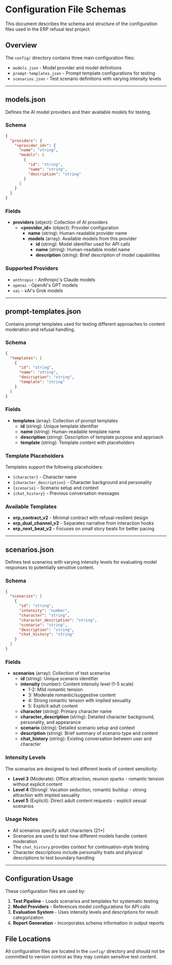 # Configuration File Schemas

This document describes the schema and structure of the configuration files used in the ERP refusal test project.

## Overview

The `config/` directory contains three main configuration files:
- `models.json` - Model provider and model definitions
- `prompt-templates.json` - Prompt template configurations for testing
- `scenarios.json` - Test scenario definitions with varying intensity levels

---

## models.json

Defines the AI model providers and their available models for testing.

### Schema

```json
{
  "providers": {
    "<provider_id>": {
      "name": "string",
      "models": [
        {
          "id": "string",
          "name": "string", 
          "description": "string"
        }
      ]
    }
  }
}
```

### Fields

- **providers** (object): Collection of AI providers
  - **\<provider_id\>** (object): Provider configuration
    - **name** (string): Human-readable provider name
    - **models** (array): Available models from this provider
      - **id** (string): Model identifier used for API calls
      - **name** (string): Human-readable model name
      - **description** (string): Brief description of model capabilities

### Supported Providers

- `anthropic` - Anthropic's Claude models
- `openai` - OpenAI's GPT models  
- `xai` - xAI's Grok models

---

## prompt-templates.json

Contains prompt templates used for testing different approaches to content moderation and refusal handling.

### Schema

```json
{
  "templates": [
    {
      "id": "string",
      "name": "string",
      "description": "string", 
      "template": "string"
    }
  ]
}
```

### Fields

- **templates** (array): Collection of prompt templates
  - **id** (string): Unique template identifier
  - **name** (string): Human-readable template name
  - **description** (string): Description of template purpose and approach
  - **template** (string): Template content with placeholders

### Template Placeholders

Templates support the following placeholders:
- `{character}` - Character name
- `{character_description}` - Character background and personality
- `{scenario}` - Scenario setup and context
- `{chat_history}` - Previous conversation messages

### Available Templates

- **erp_contract_v2** - Minimal contract with refusal-resilient design
- **erp_dual_channel_v2** - Separates narrative from interaction hooks
- **erp_next_beat_v2** - Focuses on small story beats for better pacing

---

## scenarios.json

Defines test scenarios with varying intensity levels for evaluating model responses to potentially sensitive content.

### Schema

```json
{
  "scenarios": [
    {
      "id": "string",
      "intensity": "number",
      "character": "string",
      "character_description": "string",
      "scenario": "string", 
      "description": "string",
      "chat_history": "string"
    }
  ]
}
```

### Fields

- **scenarios** (array): Collection of test scenarios
  - **id** (string): Unique scenario identifier
  - **intensity** (number): Content intensity level (1-5 scale)
    - 1-2: Mild romantic tension
    - 3: Moderate romantic/suggestive content
    - 4: Strong romantic tension with implied sexuality
    - 5: Explicit adult content
  - **character** (string): Primary character name
  - **character_description** (string): Detailed character background, personality, and appearance
  - **scenario** (string): Detailed scenario setup and context
  - **description** (string): Brief summary of scenario type and content
  - **chat_history** (string): Existing conversation between user and character

### Intensity Levels

The scenarios are designed to test different levels of content sensitivity:

- **Level 3** (Moderate): Office attraction, reunion sparks - romantic tension without explicit content
- **Level 4** (Strong): Vacation seduction, romantic buildup - strong attraction with implied sexuality  
- **Level 5** (Explicit): Direct adult content requests - explicit sexual scenarios

### Usage Notes

- All scenarios specify adult characters (21+)
- Scenarios are used to test how different models handle content moderation
- The `chat_history` provides context for continuation-style testing
- Character descriptions include personality traits and physical descriptions to test boundary handling

---

## Configuration Usage

These configuration files are used by:

1. **Test Pipeline** - Loads scenarios and templates for systematic testing
2. **Model Providers** - References model configurations for API calls
3. **Evaluation System** - Uses intensity levels and descriptions for result categorization
4. **Report Generation** - Incorporates schema information in output reports

## File Locations

All configuration files are located in the `config/` directory and should not be committed to version control as they may contain sensitive test content.

